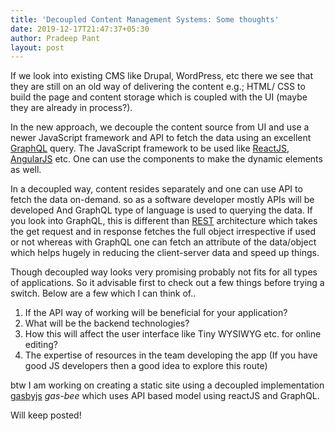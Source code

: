 ```yaml
---
title: 'Decoupled Content Management Systems: Some thoughts'
date: 2019-12-17T21:47:37+05:30
author: Pradeep Pant
layout: post
---
```

If we look into existing CMS like Drupal, WordPress, etc there we see that they are still on an old way of delivering the content e.g.; HTML/ CSS to build the page and content storage which is coupled with the UI (maybe they are already in process?).

In the new approach, we decouple the content source from UI and use a newer JavaScript framework and API to fetch the data using an excellent [GraphQL](https://graphql.org/) query. The JavaScript framework to be used like [ReactJS](https://reactjs.org/), [AngularJS](https://angularjs.org/) etc. One can use the components to make the dynamic elements as well. 

In a decoupled way, content resides separately and one can use API to fetch the data on-demand. so as a software developer mostly APIs will be developed And GraphQL type of language is used to querying the data. If you look into GraphQL, this is different than [REST](https://en.wikipedia.org/wiki/Representational_state_transfer) architecture which takes the get request and in response fetches the full object irrespective if used or not whereas with GraphQL one can fetch an attribute of the data/object which helps hugely in reducing the client-server data and speed up things. 

Though decoupled way looks very promising probably not fits for all types of applications. So it advisable first to check out a few things before trying a switch. Below are a few which I can think of..

  1. If the API way of working will be beneficial for your application?
  2. What will be the backend technologies? 
  3. How this will affect the user interface like Tiny WYSIWYG etc. for online editing?
  4. The expertise of resources in the team developing the app (If you have good JS developers then a good idea to explore this route)  
  
  btw I am working on creating a static site using a decoupled implementation [gasbyjs](https://www.gatsbyjs.org)  *gas-bee* which uses API based model using reactJS and GraphQL.
	
Will keep posted!